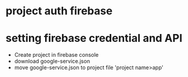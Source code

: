 # project auth firebase

# setting firebase credential and API

* Create project in firebase console
* download google-service.json
* move google-service.json to project file 'project name>app'